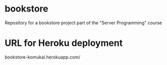 # bookstore
Repository for a bookstore project part of the "Server Programming" course

# URL for Heroku deployment
bookstore-komukal.herokuapp.com/
